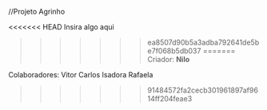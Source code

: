 //Projeto Agrinho

<<<<<<< HEAD
Insira algo aqui
>>>>>>> ea8507d90b5a3adba792641de5be7f068b5db037
=======
Criador:
**Nilo**

Colaboradores:
Vitor
Carlos
Isadora
Rafaela
>>>>>>> 91484572fa2cecb301961897af9614ff204feae3